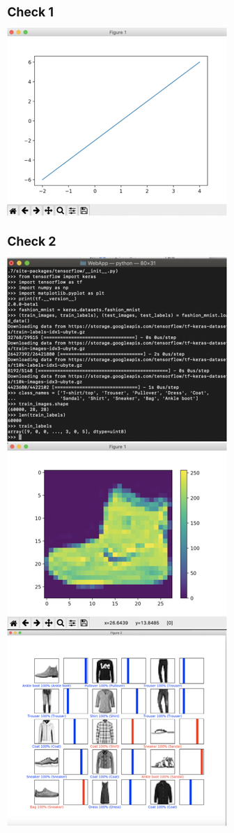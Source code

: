 
# Check 1
![alt text](https://raw.githubusercontent.com/pangtsu/oss-repo-template/master/labs/lab-01/check1.png)

# Check 2
![alt text](https://raw.githubusercontent.com/pangtsu/oss-repo-template/master/labs/lab-01/check2.png)
![alt text](https://raw.githubusercontent.com/pangtsu/oss-repo-template/master/labs/lab-01/check2.1.png)
![alt text](https://raw.githubusercontent.com/pangtsu/oss-repo-template/master/labs/lab-01/check2.2.png)
